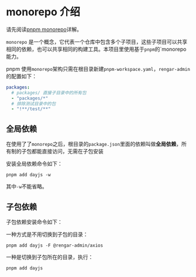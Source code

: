 # monorepo 介绍

请先阅读[pnpm monorepo](https://pnpm.io/zh/workspaces)详解。

`monorepo` 是一个概念，它代表一个仓库中包含多个子项目，这些子项目可以共享相同的依赖，也可以共享相同的构建工具。本项目里使用基于`pnpm`的`monorepo 能力。

pnpm 使用`monorepo`架构只需在根目录新建`pnpm-workspace.yaml`，`rengar-admin`的配置如下：

```yaml
packages:
  # packages/ 直接子目录中的所有包
  - "packages/*"
  # 排除测试目录中的包
  - "!**/test/**"
```

## 全局依赖

在使用了了`monorepo`之后，根目录的`package.json`里面的依赖叫做**全局依赖**，所有制的子包都能直接访问，无需在子包安装

安装全局依赖命令如下：

```shell
pnpm add dayjs -w
```

其中`-w`不能省略。

## 子包依赖

子包依赖安装命令如下：

一种方式是不用切换到子包的目录：

```shell
pnpm add dayjs -F @rengar-admin/axios
```

一种是切换到子包所在的目录，执行：

```shell
pnpm add dayjs
```
